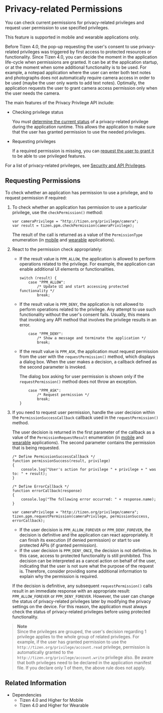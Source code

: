 # Privacy-related Permissions

You can check current permissions for privacy-related privileges and request user permission to use specified privileges.

This feature is supported in mobile and wearable applications only.

Before Tizen 4.0, the pop-up requesting the user's consent to use privacy-related privileges was triggered by first access to protected resources or functionality. Since Tizen 4.0, you can decide the moment in the application life-cycle when permissions are granted. It can be at the application startup, or at the moment when some additional functionality is to be used. For example, a notepad application where the user can enter both text notes and photographs does not automatically require camera access in order to be used (maybe the user only wants to add text notes). Optimally, the application requests the user to grant camera access permission only when the user needs the camera.

The main features of the Privacy Privilege API include:

-   Checking privilege status

    You must [determine the current status](#requesting) of a privacy-related privilege during the application runtime. This allows the application to make sure that the user has granted permission to use the needed privileges.

- Requesting privileges

    If a required permission is missing, you can [request the user to grant it](#requesting) to be able to use privileged features.

For a list of privacy-related privileges, see [Security and API Privileges](../../tutorials/sec-privileges.md).


<a name="requesting"></a>
## Requesting Permissions

To check whether an application has permission to use a privilege, and to request permission if required:

1.  To check whether an application has permission to use a particular privilege, use the `checkPermission()` method:

    ```
    var cameraPrivilege = "http://tizen.org/privilege/camera";
    var result = tizen.ppm.checkPermission(cameraPrivilege);
    ```

    The result of the call is returned as a value of the `PermissionType` enumeration (in [mobile](../../../../org.tizen.web.apireference/html/device_api/mobile/tizen/ppm.html#PermissionType) and [wearable](../../../../org.tizen.web.apireference/html/device_api/wearable/tizen/ppm.html#PermissionType) applications).

2. React to the permission check appropriately:
    - If the result value is `PPM_ALLOW`, the application is allowed to perform operations related to the privilege. For example, the application can enable additional UI elements or functionalities.

      ```
      switch (result) {
	      case "PPM_ALLOW":
		      /* Update UI and start accessing protected functionality */
		      break;
      ```

    - If the result value is `PPM_DENY`, the application is not allowed to perform operations related to the privilege. Any attempt to use such functionality without the user's consent fails. Usually, this means that invoking any API method that involves the privilege results in an error.

      ```
	      case "PPM_DENY":
		      /* Show a message and terminate the application */
		      break;
      ```

    - If the result value is `PPM_ASK`, the application must request permission from the user with the `requestPermission()` method, which displays a dialog box. When the user makes a decision, a callback defined as the second parameter is invoked.

      The dialog box asking for user permission is shown only if the `requestPermission()` method does not throw an exception.

      ```
	      case "PPM_ASK":
		      /* Request permission */
		      break;
      }
      ```

3. If you need to request user permission, handle the user decision within the `PermissionSuccessCallback` callback used in the `requestPermission()` method.

    The user decision is returned in the first parameter of the callback as a value of the `PermissionRequestResult` enumeration (in [mobile](../../../../org.tizen.web.apireference/html/device_api/mobile/tizen/ppm.html#PermissionRequestResult) and [wearable](../../../../org.tizen.web.apireference/html/device_api/wearable/tizen/ppm.html#PermissionRequestResult) applications). The second parameter contains the permission that is being requested.

    ```
    /* Define PermissionSuccessCallback */
    function permissionSuccess(result, privilege)
    {
        console.log("User's action for privilege " + privilege + " was to: " + result);
    }

    /* Define ErrorCallback */
    function errorCallback(response)
    {
        console.log("The following error occurred: " + response.name);
    }

    var cameraPrivilege = "http://tizen.org/privilege/camera";
    tizen.ppm.requestPermission(cameraPrivilege, permissionSuccess, errorCallback);
    ```

    - If the user decision is `PPM_ALLOW_FOREVER` or `PPM_DENY_FOREVER`, the decision is definitive and the application can react appropriately. It can finish its execution (if denied permission) or start to use protected APIs (if granted permission).
    - If the user decision is `PPM_DENY_ONCE`, the decision is not definitive. In this case, access to protected functionality is still prohibited. This decision can be interpreted as a cancel action on behalf of the user, indicating that the user is not sure what the purpose of the request is. Therefore, consider providing some additional information to explain why the permission is required.

    If the decision is definitive, any subsequent `requestPermission()` calls result in an immediate response with an appropriate result: `PPM_ALLOW_FOREVER` or `PPM_DENY_FOREVER`. However, the user can change the status of privacy-related privileges later by modifying the privacy settings on the device. For this reason, the application must always check the status of privacy-related privileges before using protected functionality.

> **Note**  
> Since the privileges are grouped, the user's decision regarding 1 privilege applies to the whole group of related privileges. For example, if the user has granted permission to use the `http://tizen.org/privilege/account.read` privilege, permission is automatically granted to the `http://tizen.org/privilege/account.write` privilege also. Be aware that both privileges need to be declared in the application manifest file. If you declare only 1 of them, the above rule does not apply.

## Related Information
- Dependencies
  - Tizen 4.0 and Higher for Mobile
  - Tizen 4.0 and Higher for Wearable
